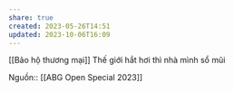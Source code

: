 ```yaml
---
share: true
created: 2023-05-26T14:51
updated: 2023-10-06T16:09
---
```

[[Bảo hộ thương mại]]
Thế giới hắt hơi thì nhà mình sổ mũi

Nguồn:: [[ABG Open Special 2023]]
